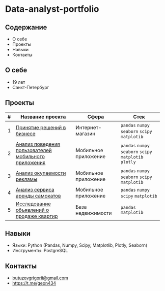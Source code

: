# Data-analyst-portfolio
## Содержание
+ О себе
+ Проекты
+ Навыки
+ Контакты

## О себе
+ 19 лет
+ Санкт-Петербург

## Проекты
|#|Название проекта|Сфера|Стек|
|-----|-----|-----|-----|
|1|[Принятие решений в бизнесе](Prefabricated_Project_2.ipynb)|Интернет-магазин| `pandas` `numpy` `seaborn` `scipy` `matplotib` |
|2|[Анализ поведения пользователей мобильного приложения](Decision%20making%20in%20business.ipynb)|Мобильное приложение|`pandas` `numpy` `seaborn` `scipy` `matplotib` `plotly`|
|3|[Анализ окупаемости рекламы](advertising_roi_analysis.ipynb)|Мобильное приложение|`pandas` `numpy` `seaborn` `scipy` `matplotib`|
|4|[Анализ сервиса аренды самокатов](analysis_of_the_scooter_rental_service.ipynb)|Мобильное приложение|`pandas` `numpy` `scipy` `matplotib`|
|5|[Исследование объявлений о продаже квартир](research_of_advertisements_for_the_sale_of%20_apartments.ipynb)|База недвижимости|`pandas` `matplotib`|
## Навыки
+ Языки: Python (Pandas, Numpy, Scipy, Matplotlib, Plotly, Seaborn)
+ Инструменты: PostgreSQL

## Контакты
+ butuzovgrigorii@gmail.com
+ https://t.me/geon434
